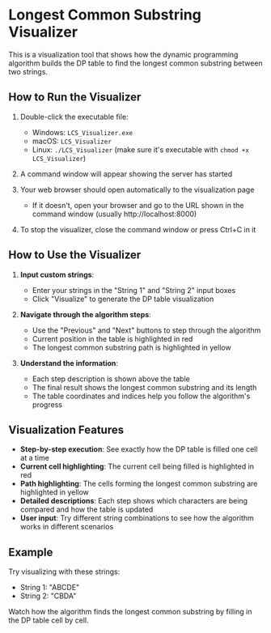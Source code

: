 # Longest Common Substring Visualizer

This is a visualization tool that shows how the dynamic programming algorithm builds the DP table to find the longest common substring between two strings.

## How to Run the Visualizer

1. Double-click the executable file:
   - Windows: `LCS_Visualizer.exe`
   - macOS: `LCS_Visualizer`
   - Linux: `./LCS_Visualizer` (make sure it's executable with `chmod +x LCS_Visualizer`)

2. A command window will appear showing the server has started

3. Your web browser should open automatically to the visualization page
   - If it doesn't, open your browser and go to the URL shown in the command window (usually http://localhost:8000)

4. To stop the visualizer, close the command window or press Ctrl+C in it

## How to Use the Visualizer

1. **Input custom strings**:
   - Enter your strings in the "String 1" and "String 2" input boxes
   - Click "Visualize" to generate the DP table visualization

2. **Navigate through the algorithm steps**:
   - Use the "Previous" and "Next" buttons to step through the algorithm
   - Current position in the table is highlighted in red
   - The longest common substring path is highlighted in yellow

3. **Understand the information**:
   - Each step description is shown above the table
   - The final result shows the longest common substring and its length
   - The table coordinates and indices help you follow the algorithm's progress

## Visualization Features

- **Step-by-step execution**: See exactly how the DP table is filled one cell at a time
- **Current cell highlighting**: The current cell being filled is highlighted in red
- **Path highlighting**: The cells forming the longest common substring are highlighted in yellow
- **Detailed descriptions**: Each step shows which characters are being compared and how the table is updated
- **User input**: Try different string combinations to see how the algorithm works in different scenarios

## Example

Try visualizing with these strings:
- String 1: "ABCDE"
- String 2: "CBDA"

Watch how the algorithm finds the longest common substring by filling in the DP table cell by cell.